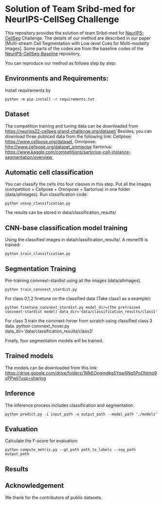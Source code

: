 # Solution of Team Sribd-med for NeurIPS-CellSeg Challenge
This repository provides the solution of team Sribd-med for [NeurIPS-CellSeg](https://neurips22-cellseg.grand-challenge.org/) Challenge. The details of our method are described in our paper [Multi-stream Cell Segmentation with Low-level Cues for Multi-modality Images]. Some parts of the codes are from the baseline codes of the [NeurIPS-CellSeg-Baseline](https://github.com/JunMa11/NeurIPS-CellSeg) repository,

You can reproduce our method as follows step by step:

## Environments and Requirements:
Install requirements by

```shell
python -m pip install -r requirements.txt
```

## Dataset
The competition training and tuning data can be downloaded from https://neurips22-cellseg.grand-challenge.org/dataset/
Besides, you can download three publiced data from the following link: 
Cellpose: https://www.cellpose.org/dataset 
Omnipose: http://www.cellpose.org/dataset_omnipose
Sartorius: https://www.kaggle.com/competitions/sartorius-cell-instance-segmentation/overview 

## Automatic cell classification
You can classify the cells into four classes in this step.
Put all the images (competition + Cellpose + Omnipose + Sartorius) in one folder (data/allimages).
Run classification code:

```shell
python unsup_classification.py
```
The results can be stored in data/classification_results/

## CNN-base classification model training
Using the classified images in data/classification_results/. A resnet18 is trained:
```shell
python train_classification.py
```
## Segmentation Training
Pre-training convnext-stardist using all the images (data/allimages).
```shell
python train_convnext_stardist.py
```
For class 0,1,2 finetune on the classified data (Take class1 as a example):
```shell
python finetune_convnext_stardist.py model_dir=(The pretrained convnext-stardist model) data_dir='data/classification_results/class1'
```
For class 3 train the convnext-hover from scratch using classified class 3 data.
python convnext_hover.py data_dir='data/classification_results/class3'

Finally, four segmentation models will be trained.

## Trained models
The models can be downloaded from this link:
https://drive.google.com/drive/folders/1MkEOpgmdkg5Yqw6Ng5PoOhtmo9xPPwIj?usp=sharing

## Inference
The inference process includes classification and segmentation.
```shell
python predict.py -i input_path -o output_path --model_path './models' 
```

## Evaluation
Calculate the F-score for evaluation:
```shell
python compute_metric.py --gt_path path_to_labels --seg_path output_path
```
## Results

## Acknowledgement
We thank for the contributors of public datasets.

